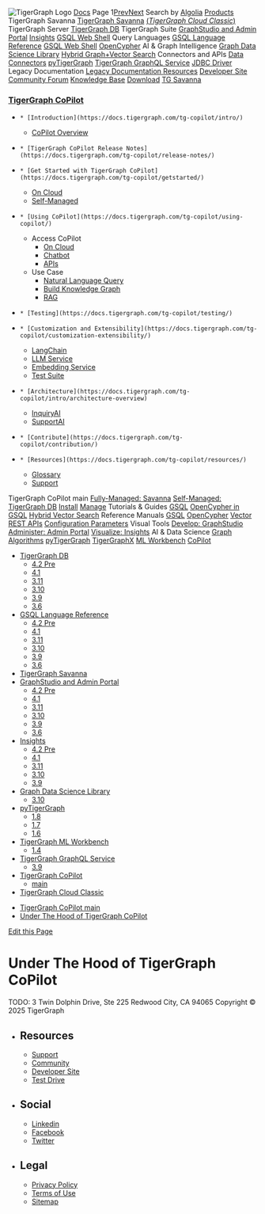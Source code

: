 ![TigerGraph Logo](https://www.tigergraph.com/wp-content/uploads/2020/05/TG_LOGO.svg) [Docs](https://docs.tigergraph.com/home)
Page 1[Prev](https://docs.tigergraph.com/tg-copilot/under-the-hood/)[Next](https://docs.tigergraph.com/tg-copilot/under-the-hood/)
Search by [Algolia](https://www.algolia.com/docsearch)
[Products](https://docs.tigergraph.com/tg-copilot/under-the-hood/)
TigerGraph Savanna
[TigerGraph Savanna](https://docs.tigergraph.com/savanna/main/overview/) [(_TigerGraph Cloud Classic_)](https://docs.tigergraph.com/cloud/main/start/overview)
TigerGraph Server
[TigerGraph DB](https://docs.tigergraph.com/tigergraph-server/4.2/intro/)
TigerGraph Suite
[GraphStudio and Admin Portal](https://docs.tigergraph.com/gui/4.2/intro/) [Insights](https://docs.tigergraph.com/insights/4.2/intro/) [GSQL Web Shell](https://docs.tigergraph.com/tigergraph-server/current/gsql-shell/web)
Query Languages
[GSQL Language Reference](https://docs.tigergraph.com/gsql-ref/4.2/intro/) [GSQL Web Shell](https://docs.tigergraph.com/tigergraph-server/current/gsql-shell/web) [OpenCypher](https://docs.tigergraph.com/gsql-ref/current/opencypher-in-gsql)
AI & Graph Intelligence
[Graph Data Science Library](https://docs.tigergraph.com/graph-ml/3.10/intro/) [Hybrid Graph+Vector Search](https://docs.tigergraph.com/gsql-ref/current/vector/)
Connectors and APIs
[Data Connectors](https://docs.tigergraph.com/tigergraph-server/current/data-loading) [pyTigerGraph](https://docs.tigergraph.com/pytigergraph/1.8/intro/) [TigerGraph GraphQL Service](https://docs.tigergraph.com/graphql/3.9/) [JDBC Driver](https://github.com/tigergraph/ecosys/tree/master/tools/etl/tg-jdbc-driver)
Legacy Documentation
[ Legacy Documentation ](https://docs-legacy.tigergraph.com)
[Resources](https://docs.tigergraph.com/tg-copilot/under-the-hood/)
[Developer Site](https://dev.tigergraph.com/) [Community Forum](https://community.tigergraph.com/) [Knowledge Base](https://tigergraph.freshdesk.com/support/solutions)
[Download](https://dl.tigergraph.com)
[ TG Savanna](https://savanna.tgcloud.io)
### [TigerGraph CoPilot](https://docs.tigergraph.com/tg-copilot/intro/)
  *     * [Introduction](https://docs.tigergraph.com/tg-copilot/intro/)
      * [CoPilot Overview](https://docs.tigergraph.com/tg-copilot/intro/overview)
  *     * [TigerGraph CoPilot Release Notes](https://docs.tigergraph.com/tg-copilot/release-notes/)
  *     * [Get Started with TigerGraph CoPilot](https://docs.tigergraph.com/tg-copilot/getstarted/)
      * [On Cloud](https://docs.tigergraph.com/tg-copilot/getstarted/oncloud)
      * [Self-Managed](https://docs.tigergraph.com/tg-copilot/getstarted/self-managed)
  *     * [Using CoPilot](https://docs.tigergraph.com/tg-copilot/using-copilot/)
      * Access CoPilot
        * [On Cloud](https://docs.tigergraph.com/tg-copilot/using-copilot/how2-use-on-cloud)
        * [Chatbot](https://docs.tigergraph.com/tg-copilot/using-copilot/how2-use-chat)
        * [APIs](https://docs.tigergraph.com/tg-copilot/using-copilot/how2-use-api)
      * Use Case
        * [Natural Language Query](https://docs.tigergraph.com/tg-copilot/using-copilot/how2-natural-language-query)
        * [Build Knowledge Graph](https://docs.tigergraph.com/tg-copilot/using-copilot/how2-build-knowledge-graph)
        * [RAG](https://docs.tigergraph.com/tg-copilot/using-copilot/how2-graphrag)
  *     * [Testing](https://docs.tigergraph.com/tg-copilot/testing/)
  *     * [Customization and Extensibility](https://docs.tigergraph.com/tg-copilot/customization-extensibility/)
      * [LangChain](https://docs.tigergraph.com/tg-copilot/customization-extensibility/add-langchaintool)
      * [LLM Service](https://docs.tigergraph.com/tg-copilot/customization-extensibility/add-new-llm)
      * [Embedding Service](https://docs.tigergraph.com/tg-copilot/customization-extensibility/add-embedding-service)
      * [Test Suite](https://docs.tigergraph.com/tg-copilot/customization-extensibility/add-new-tests)
  *     * [Architecture](https://docs.tigergraph.com/tg-copilot/intro/architecture-overview)
      * [InquiryAI](https://docs.tigergraph.com/tg-copilot/intro/inquiryai-overview)
      * [SupportAI](https://docs.tigergraph.com/tg-copilot/intro/supportai-overview)
  *     * [Contribute](https://docs.tigergraph.com/tg-copilot/contribution/)
  *     * [Resources](https://docs.tigergraph.com/tg-copilot/resources/)
      * [Glossary](https://docs.tigergraph.com/tg-copilot/resources/glossary)
      * [Support](https://docs.tigergraph.com/tg-copilot/resources/support)


TigerGraph CoPilot main
[Fully-Managed: Savanna](https://docs.tigergraph.com/savanna/main/overview/)
[Self-Managed: TigerGraph DB](https://docs.tigergraph.com/tigergraph-server/4.2/intro/)
[Install](https://docs.tigergraph.com/tigergraph-server/current/getting-started/) [Manage](https://docs.tigergraph.com/tigergraph-server/current/system-management/)
Tutorials & Guides
[GSQL](https://github.com/tigergraph/ecosys/blob/master/tutorials/GSQL.md) [OpenCypher in GSQL](https://github.com/tigergraph/ecosys/blob/master/tutorials/Cypher.md) [Hybrid Vector Search](https://github.com/tigergraph/ecosys/blob/master/tutorials/VectorSearch.md)
Reference Manuals
[GSQL](https://docs.tigergraph.com/gsql-ref/4.2/intro/) [OpenCypher](https://docs.tigergraph.com/gsql-ref/current/opencypher-in-gsql/) [Vector](https://docs.tigergraph.com/gsql-ref/current/vector/) [REST APIs](https://docs.tigergraph.com/tigergraph-server/current/api/) [Configuration Parameters](https://docs.tigergraph.com/tigergraph-server/current/reference/configuration-parameters)
Visual Tools
[Develop: GraphStudio](https://docs.tigergraph.com/gui/4.2/intro/) [Administer: Admin Portal](https://docs.tigergraph.com/gui/4.2/intro/) [Visualize: Insights](https://docs.tigergraph.com/insights/4.2/intro/)
AI & Data Science
[Graph Algorithms](https://docs.tigergraph.com/graph-ml/3.10/intro/) [pyTigerGraph](https://docs.tigergraph.com/pytigergraph/1.8/intro/) [TigerGraphX](https://github.com/tigergraph/ecosys/blob/master/tutorials/TigerGraphX.md) [ML Workbench](https://docs.tigergraph.com/ml-workbench/1.4/intro/) [CoPilot](https://docs.tigergraph.com/tg-copilot/intro/)
  * [TigerGraph DB](https://docs.tigergraph.com/tigergraph-server/4.2/intro/)
    * [4.2 Pre](https://docs.tigergraph.com/tigergraph-server/4.2/intro/)
    * [4.1](https://docs.tigergraph.com/tigergraph-server/4.1/intro/)
    * [3.11](https://docs.tigergraph.com/tigergraph-server/3.11/intro/)
    * [3.10](https://docs.tigergraph.com/tigergraph-server/3.10/intro/)
    * [3.9](https://docs.tigergraph.com/tigergraph-server/3.9/intro/)
    * [3.6](https://docs.tigergraph.com/tigergraph-server/3.6/intro/)
  * [GSQL Language Reference](https://docs.tigergraph.com/gsql-ref/4.2/intro/)
    * [4.2 Pre](https://docs.tigergraph.com/gsql-ref/4.2/intro/)
    * [4.1](https://docs.tigergraph.com/gsql-ref/4.1/intro/)
    * [3.11](https://docs.tigergraph.com/gsql-ref/3.11/intro/)
    * [3.10](https://docs.tigergraph.com/gsql-ref/3.10/intro/)
    * [3.9](https://docs.tigergraph.com/gsql-ref/3.9/intro/)
    * [3.6](https://docs.tigergraph.com/gsql-ref/3.6/intro/intro)
  * [TigerGraph Savanna](https://docs.tigergraph.com/savanna/main/overview/)
  * [GraphStudio and Admin Portal](https://docs.tigergraph.com/gui/4.2/intro/)
    * [4.2 Pre](https://docs.tigergraph.com/gui/4.2/intro/)
    * [4.1](https://docs.tigergraph.com/gui/4.1/intro/)
    * [3.11](https://docs.tigergraph.com/gui/3.11/intro/)
    * [3.10](https://docs.tigergraph.com/gui/3.10/intro/)
    * [3.9](https://docs.tigergraph.com/gui/3.9/intro/)
    * [3.6](https://docs.tigergraph.com/gui/3.6/graphstudio/overview)
  * [Insights](https://docs.tigergraph.com/insights/4.2/intro/)
    * [4.2 Pre](https://docs.tigergraph.com/insights/4.2/intro/)
    * [4.1](https://docs.tigergraph.com/insights/4.1/intro/)
    * [3.11](https://docs.tigergraph.com/insights/3.11/intro/)
    * [3.10](https://docs.tigergraph.com/insights/3.10/intro/)
    * [3.9](https://docs.tigergraph.com/insights/3.9/intro/)
  * [Graph Data Science Library](https://docs.tigergraph.com/graph-ml/3.10/intro/)
    * [3.10](https://docs.tigergraph.com/graph-ml/3.10/intro/)
  * [pyTigerGraph](https://docs.tigergraph.com/pytigergraph/1.8/intro/)
    * [1.8](https://docs.tigergraph.com/pytigergraph/1.8/intro/)
    * [1.7](https://docs.tigergraph.com/pytigergraph/1.7/intro/)
    * [1.6](https://docs.tigergraph.com/pytigergraph/1.6/intro/)
  * [TigerGraph ML Workbench](https://docs.tigergraph.com/ml-workbench/1.4/intro/)
    * [1.4](https://docs.tigergraph.com/ml-workbench/1.4/intro/)
  * [TigerGraph GraphQL Service](https://docs.tigergraph.com/graphql/3.9/)
    * [3.9](https://docs.tigergraph.com/graphql/3.9/)
  * [TigerGraph CoPilot](https://docs.tigergraph.com/tg-copilot/intro/)
    * [main](https://docs.tigergraph.com/tg-copilot/intro/)
  * [TigerGraph Cloud Classic](https://docs.tigergraph.com/cloud/main/start/overview)


[](https://docs.tigergraph.com/home/)
  * [TigerGraph CoPilot main](https://docs.tigergraph.com/tg-copilot/intro/)
  * [Under The Hood of TigerGraph CoPilot](https://docs.tigergraph.com/tg-copilot/under-the-hood/)


[Edit this Page](https://github.com/tigergraph/copilot-docs/edit/main/modules/under-the-hood/pages/index.adoc)
# Under The Hood of TigerGraph CoPilot
TODO:
3 Twin Dolphin Drive, Ste 225 Redwood City, CA 94065 
Copyright © 2025 TigerGraph
  * ## Resources
    * [Support](https://www.tigergraph.com/support/)
    * [Community](https://community.tigergraph.com/)
    * [Developer Site](https://dev.tigergraph.com/)
    * [Test Drive](https://testdrive.tigergraph.com/)
  * ## Social
    * [Linkedin](https://www.linkedin.com/company/tigergraph/)
    * [Facebook](https://www.facebook.com/TigerGraphDB/)
    * [Twitter](https://twitter.com/tigergraphdb)
  * ## Legal
    * [Privacy Policy](https://www.tigergraph.com/privacy-policy/)
    * [Terms of Use](https://www.tigergraph.com/terms/)
    * [Sitemap](https://docs.tigergraph.com/sitemap.xml)


